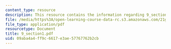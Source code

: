 ```yaml
---
content_type: resource
description: This resource contains the information regarding 9_section1.
file: /media/https%3A/open-learning-course-data-rc.s3.amazonaws.com/21g-103-chinese-iii-regular-fall-2005/09aba4a4ff9c6617e3ae57767762b2cb_MIT21G_103F05_9_1.pdf
file_type: application/pdf
resourcetype: Document
title: 9_section1.pdf
uid: 09aba4a4-ff9c-6617-e3ae-57767762b2cb
---
```

